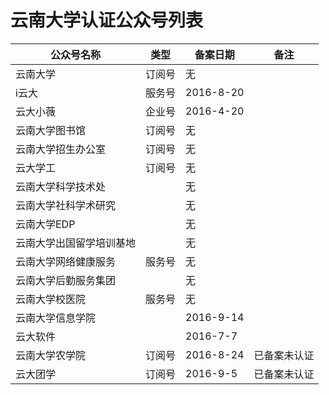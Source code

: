# 云南大学认证公众号列表

| 公众号名称 | 类型 | 备案日期 | 备注 |
| --- | --- | --- | --- |
| 云南大学 | 订阅号 | 无 |  |
| i云大 | 服务号 | 2016-8-20 |  |
| 云大小薇 | 企业号 | 2016-4-20 |  |
| 云南大学图书馆 | 订阅号 | 无 |  |
| 云南大学招生办公室 | 订阅号 | 无 |  |
| 云大学工 | 订阅号 | 无 |  |
| 云南大学科学技术处 |  | 无 |  |
| 云南大学社科学术研究 |  | 无 |  |
| 云南大学EDP |  | 无 |  |
| 云南大学出国留学培训基地 |  | 无 |  |
| 云南大学网络健康服务 | 服务号 | 无 |  |
| 云南大学后勤服务集团 |  | 无 |  |
| 云南大学校医院 | 服务号 | 无 |  |
| 云南大学信息学院 |  | 2016-9-14 |  |
| 云大软件 |  | 2016-7-7 |   |
| 云南大学农学院 | 订阅号 | 2016-8-24 | 已备案未认证 |
| 云大团学 | 订阅号 | 2016-9-5 | 已备案未认证 |

















